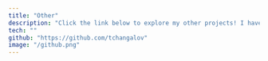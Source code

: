 ```yaml
---
title: "Other"
description: "Click the link below to explore my other projects! I have other cool projects from internships & personal learning."
tech: ""
github: "https://github.com/tchangalov"
image: "/github.png"
---
```

